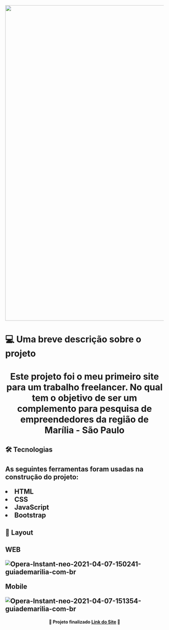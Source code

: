 <img src="https://i.ibb.co/SBbVCfM/Orange-and-Black-Graphic-Dynamic-Sports-Football-Team-Banner.png" width="1000" alt="" border="">

<h1>💻 Uma breve descrição sobre o projeto<h1>

<p align="center">Este projeto foi o meu primeiro site para um trabalho freelancer. No qual tem o objetivo de ser um complemento para pesquisa de empreendedores
da região de Marília - São Paulo</p>

<h2>🛠 Tecnologias<h2>

As seguintes ferramentas foram usadas na construção do projeto:

<li>HTML</li>
<li>CSS</li>
<li>JavaScript</li>
<li>Bootstrap</li>

<h2>🎨 Layout<h2>

WEB


<img src="https://i.ibb.co/TKyykv5/Opera-Instant-neo-2021-04-07-150241-guiademarilia-com-br.png" alt="Opera-Instant-neo-2021-04-07-150241-guiademarilia-com-br" border="0">

Mobile 

<img src="https://i.ibb.co/9w3gdLr/Opera-Instant-neo-2021-04-07-151354-guiademarilia-com-br.png" alt="Opera-Instant-neo-2021-04-07-151354-guiademarilia-com-br" border="0">

<h4 align="center"> 
	🚀  Projeto finalizado <a href="http://guiademarilia.com.br/index.html/">Link do Site<a> 🚀
</h4>
